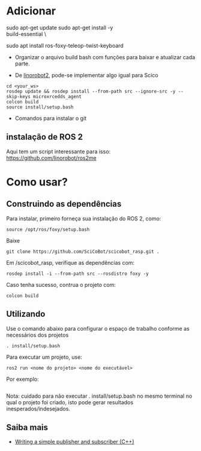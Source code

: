 # Adicionar
sudo apt-get update
sudo apt-get install -y \
build-essential \

sudo apt install ros-foxy-teleop-twist-keyboard

- Organizar o arquivo build bash com funções para baixar e atualizar cada parte.

- De [linorobot2](https://github.com/linorobot/linorobot2/blob/master/ROBOT_INSTALLATION.md), pode-se implementar algo igual para Scico
```
cd <your_ws>
rosdep update && rosdep install --from-path src --ignore-src -y --skip-keys microxrcedds_agent
colcon build
source install/setup.bash
```

- Comandos para instalar o git



## instalação de ROS 2

Aqui tem um script interessante para isso: https://github.com/linorobot/ros2me



# Como usar?
## Construindo as dependências
Para instalar, primeiro forneça sua instalação do ROS 2, como:
```
source /opt/ros/foxy/setup.bash
```
Baixe 

```
git clone https://github.com/SciCoBot/scicobot_rasp.git .
```
Em /scicobot_rasp, verifique as dependências com:
```
rosdep install -i --from-path src --rosdistro foxy -y
```
Caso tenha sucesso, contrua o projeto com:
```
colcon build 
```
## Utilizando
Use o comando abaixo para configurar o espaço de trabalho conforme as necessários dos projetos
```
. install/setup.bash
```
Para executar um projeto, use:
```
ros2 run <nome do projeto> <nome do executável>
```
Por exemplo:

```
```

Nota: cuidado para não executar . install/setup.bash no mesmo terminal no qual o projeto foi criado, isto pode gerar resultados inesperados/indesejados.

## Saiba mais
- [Writing a simple publisher and subscriber (C++)](https://docs.ros.org/en/foxy/Tutorials/Writing-A-Simple-Cpp-Publisher-And-Subscriber.html)
